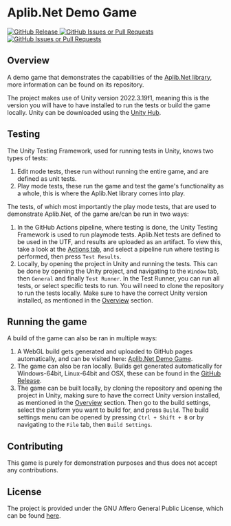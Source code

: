 # Aplib.Net Demo Game
[![GitHub Release](https://img.shields.io/github/v/release/team-zomsa/aplib.net-demo?label=GitHub%20Release)
](https://github.com/team-zomsa/aplib.net-demo/releases)
[![GitHub Issues or Pull Requests](https://img.shields.io/github/issues/team-zomsa/aplib.net-demo)](https://github.com/team-zomsa/aplib.net-demo/issues)
[![GitHub Issues or Pull Requests](https://img.shields.io/github/issues-pr/team-zomsa/aplib.net-demo)](https://github.com/team-zomsa/aplib.net-demo/pulls)


## Overview
A demo game that demonstrates the capabilities of the [Aplib.Net library](https://github.com/team-zomsa/aplib.net), more information can be found on its repository.

The project makes use of Unity version 2022.3.19f1, meaning this is the version you will have to have installed to run the tests or build the game locally.
Unity can be downloaded using the [Unity Hub](https://unity.com/unity-hub).


## Testing
The Unity Testing Framework, used for running tests in Unity, knows two types of tests:
1. Edit mode tests, these run without running the entire game, and are defined as unit tests.
2. Play mode tests, these run the game and test the game's functionality as a whole, this is where the Aplib.Net library comes into play.

The tests, of which most importantly the play mode tests, that are used to demonstrate Aplib.Net, of the game are/can be run in two ways:
1. In the GitHub Actions pipeline, where testing is done, the Unity Testing Framework is used to run playmode tests. Aplib.Net tests are defined to be used in the UTF, and results are uploaded as an artifact. To view this, take a look at the [Actions tab](https://github.com/team-zomsa/aplib.net-demo/actions), and select a pipeline run where testing is performed, then press `Test Results`.
2. Locally, by opening the project in Unity and running the tests. This can be done by opening the Unity project, and navigating to the `Window` tab, then `General` and finally `Test Runner`. In the Test Runner, you can run all tests, or select specific tests to run. You will need to clone the repository to run the tests locally. Make sure to have the correct Unity version installed, as mentioned in the [Overview](#overview) section.


## Running the game
A build of the game can also be ran in multiple ways:
1. A WebGL build gets generated and uploaded to GitHub pages automatically, and can be visited here: [Aplib.Net Demo Game](https://team-zomsa.github.io/aplib.net-demo/).
2. The game can also be ran locally. Builds get generated automatically for Windows-64bit, Linux-64bit and OSX, these can be found in the [GitHub Release](https://github.com/team-zomsa/aplib.net-demo/releases).
3. The game can be built locally, by cloning the repository and opening the project in Unity, making sure to have the correct Unity version installed, as mentioned in the [Overview](#overview) section. Then go to the build settings, select the platform you want to build for, and press `Build`. The build settings menu can be opened by pressing `Ctrl + Shift + B` or by navigating to the `File` tab, then `Build Settings`.


## Contributing
This game is purely for demonstration purposes and thus does not accept any contributions.


## License
The project is provided under the GNU Affero General Public License, which can be found [here](https://github.com/team-zomsa/aplib.net-demo/blob/main/LICENSE).
